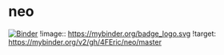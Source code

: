 # neo
[![Binder](https://mybinder.org/badge_logo.svg)](https://mybinder.org/v2/gh/4FEric/neo/master)
!image:: https://mybinder.org/badge_logo.svg
!target: https://mybinder.org/v2/gh/4FEric/neo/master
